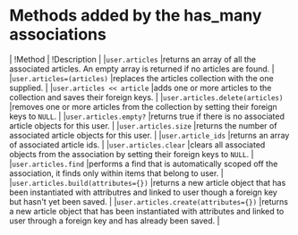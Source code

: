 # Methods added by the has_many associations


| !Method                              | !Description                        |
|`user.articles`                       |returns an array of all the associated articles. An empty array is returned if no articles are found. |
|`user.articles=(articles)`            |replaces the articles collection with the one supplied. |
|`user.articles << article`            |adds one or more articles to the collection and saves their foreign keys. |
|`user.articles.delete(articles)`      |removes one or more articles from the collection by setting their foreign keys to `NULL`. |
|`user.articles.empty?`                |returns true if there is no associated article objects for this user. |
|`user.articles.size`                  |returns the number of associated article objects for this user. |
|`user.article_ids`                    |returns an array of associated article ids. |
|`user.articles.clear`                 |clears all associated objects from the association by setting their foreign keys to `NULL`. |
|`user.articles.find`                  |performs a find that is automatically scoped off the association, it finds only within items that belong to user. |
|`user.articles.build(attributes={})`  |returns a new article object that has been instantiated with attributres and linked to user though a foreign key but hasn't yet been saved. |
|`user.articles.create(attributes={})` |returns a new article object that has been instantiated with attributes and linked to user through a foreign key and has already been saved. |